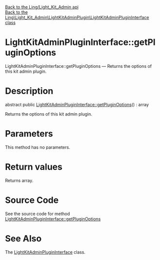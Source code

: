 [Back to the Ling/Light_Kit_Admin api](https://github.com/lingtalfi/Light_Kit_Admin/blob/master/doc/api/Ling/Light_Kit_Admin.md)<br>
[Back to the Ling\Light_Kit_Admin\LightKitAdminPlugin\LightKitAdminPluginInterface class](https://github.com/lingtalfi/Light_Kit_Admin/blob/master/doc/api/Ling/Light_Kit_Admin/LightKitAdminPlugin/LightKitAdminPluginInterface.md)


LightKitAdminPluginInterface::getPluginOptions
================



LightKitAdminPluginInterface::getPluginOptions — Returns the options of this kit admin plugin.




Description
================


abstract public [LightKitAdminPluginInterface::getPluginOptions](https://github.com/lingtalfi/Light_Kit_Admin/blob/master/doc/api/Ling/Light_Kit_Admin/LightKitAdminPlugin/LightKitAdminPluginInterface/getPluginOptions.md)() : array




Returns the options of this kit admin plugin.




Parameters
================

This method has no parameters.


Return values
================

Returns array.








Source Code
===========
See the source code for method [LightKitAdminPluginInterface::getPluginOptions](https://github.com/lingtalfi/Light_Kit_Admin/blob/master/LightKitAdminPlugin/LightKitAdminPluginInterface.php#L20-L20)


See Also
================

The [LightKitAdminPluginInterface](https://github.com/lingtalfi/Light_Kit_Admin/blob/master/doc/api/Ling/Light_Kit_Admin/LightKitAdminPlugin/LightKitAdminPluginInterface.md) class.



